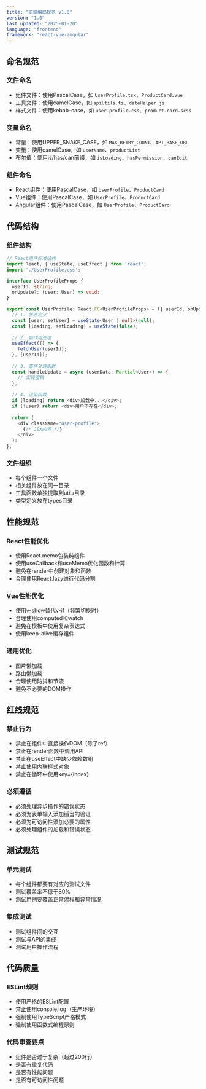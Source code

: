 ```yaml
---
title: "前端编码规范 v1.0"
version: "1.0"
last_updated: "2025-01-20"
language: "frontend"
framework: "react-vue-angular"
---
```


## 命名规范

### 文件命名
- 组件文件：使用PascalCase，如 `UserProfile.tsx`、`ProductCard.vue`
- 工具文件：使用camelCase，如 `apiUtils.ts`、`dateHelper.js`
- 样式文件：使用kebab-case，如 `user-profile.css`、`product-card.scss`

### 变量命名
- 常量：使用UPPER_SNAKE_CASE，如 `MAX_RETRY_COUNT`、`API_BASE_URL`
- 变量：使用camelCase，如 `userName`、`productList`
- 布尔值：使用is/has/can前缀，如 `isLoading`、`hasPermission`、`canEdit`

### 组件命名
- React组件：使用PascalCase，如 `UserProfile`、`ProductCard`
- Vue组件：使用PascalCase，如 `UserProfile`、`ProductCard`
- Angular组件：使用PascalCase，如 `UserProfile`、`ProductCard`

## 代码结构

### 组件结构
```typescript
// React组件标准结构
import React, { useState, useEffect } from 'react';
import './UserProfile.css';

interface UserProfileProps {
  userId: string;
  onUpdate?: (user: User) => void;
}

export const UserProfile: React.FC<UserProfileProps> = ({ userId, onUpdate }) => {
  // 1. 状态定义
  const [user, setUser] = useState<User | null>(null);
  const [loading, setLoading] = useState(false);
  
  // 2. 副作用处理
  useEffect(() => {
    fetchUser(userId);
  }, [userId]);
  
  // 3. 事件处理函数
  const handleUpdate = async (userData: Partial<User>) => {
    // 实现逻辑
  };
  
  // 4. 渲染函数
  if (loading) return <div>加载中...</div>;
  if (!user) return <div>用户不存在</div>;
  
  return (
    <div className="user-profile">
      {/* JSX内容 */}
    </div>
  );
};
```

### 文件组织
- 每个组件一个文件
- 相关组件放在同一目录
- 工具函数单独提取到utils目录
- 类型定义放在types目录

## 性能规范

### React性能优化
- 使用React.memo包装纯组件
- 使用useCallback和useMemo优化函数和计算
- 避免在render中创建对象和函数
- 合理使用React.lazy进行代码分割

### Vue性能优化
- 使用v-show替代v-if（频繁切换时）
- 合理使用computed和watch
- 避免在模板中使用复杂表达式
- 使用keep-alive缓存组件

### 通用优化
- 图片懒加载
- 路由懒加载
- 合理使用防抖和节流
- 避免不必要的DOM操作

## 红线规范

### 禁止行为
- 禁止在组件中直接操作DOM（除了ref）
- 禁止在render函数中调用API
- 禁止在useEffect中缺少依赖数组
- 禁止使用内联样式对象
- 禁止在循环中使用key={index}

### 必须遵循
- 必须处理异步操作的错误状态
- 必须为表单输入添加适当的验证
- 必须为可访问性添加必要的属性
- 必须处理组件的加载和错误状态

## 测试规范

### 单元测试
- 每个组件都要有对应的测试文件
- 测试覆盖率不低于80%
- 测试用例要覆盖正常流程和异常情况

### 集成测试
- 测试组件间的交互
- 测试与API的集成
- 测试用户操作流程

## 代码质量

### ESLint规则
- 使用严格的ESLint配置
- 禁止使用console.log（生产环境）
- 强制使用TypeScript严格模式
- 强制使用函数式编程原则

### 代码审查要点
- 组件是否过于复杂（超过200行）
- 是否有重复代码
- 是否有性能问题
- 是否有可访问性问题
